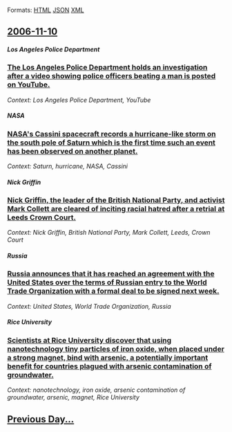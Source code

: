 
Formats: [HTML](2006/11/10/index.html)  [JSON](2006/11/10/index.json)  [XML](2006/11/10/index.xml)  

## [2006-11-10](/news/2006/11/10/index.md)

##### Los Angeles Police Department
### [ The Los Angeles Police Department holds an investigation after a video showing police officers beating a man is posted on YouTube. ](/news/2006/11/10/the-los-angeles-police-department-holds-an-investigation-after-a-video-showing-police-officers-beating-a-man-is-posted-on-youtube.md)
_Context: Los Angeles Police Department, YouTube_

##### NASA
### [ NASA's Cassini spacecraft records a hurricane-like storm on the south pole of Saturn which is the first time such an event has been observed on another planet. ](/news/2006/11/10/nasa-s-cassini-spacecraft-records-a-hurricane-like-storm-on-the-south-pole-of-saturn-which-is-the-first-time-such-an-event-has-been-observe.md)
_Context: Saturn, hurricane, NASA, Cassini_

##### Nick Griffin
### [ Nick Griffin, the leader of the British National Party, and activist Mark Collett are cleared of inciting racial hatred after a retrial at Leeds Crown Court. ](/news/2006/11/10/nick-griffin-the-leader-of-the-british-national-party-and-activist-mark-collett-are-cleared-of-inciting-racial-hatred-after-a-retrial-at.md)
_Context: Nick Griffin, British National Party, Mark Collett, Leeds, Crown Court_

##### Russia
### [ Russia announces that it has reached an agreement with the United States over the terms of Russian entry to the World Trade Organization with a formal deal to be signed next week. ](/news/2006/11/10/russia-announces-that-it-has-reached-an-agreement-with-the-united-states-over-the-terms-of-russian-entry-to-the-world-trade-organization-wi.md)
_Context: United States, World Trade Organization, Russia_

##### Rice University
### [ Scientists at Rice University discover that using nanotechnology tiny particles of iron oxide, when placed under a strong magnet, bind with arsenic, a potentially important benefit for countries plagued with arsenic contamination of groundwater. ](/news/2006/11/10/scientists-at-rice-university-discover-that-using-nanotechnology-tiny-particles-of-iron-oxide-when-placed-under-a-strong-magnet-bind-with.md)
_Context: nanotechnology, iron oxide, arsenic contamination of groundwater, arsenic, magnet, Rice University_

## [Previous Day...](/news/2006/11/9/index.md)

